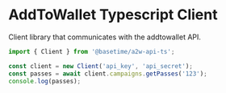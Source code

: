 # AddToWallet Typescript Client

Client library that communicates with the addtowallet API.

```ts
import { Client } from '@basetime/a2w-api-ts';

const client = new Client('api_key', 'api_secret');
const passes = await client.campaigns.getPasses('123');
console.log(passes);
```
